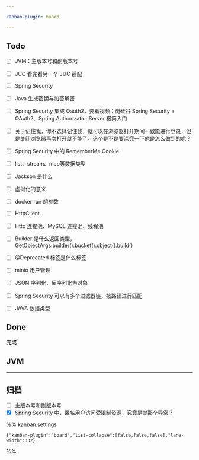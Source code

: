 ```yaml
---

kanban-plugin: board

---
```


## Todo

- [ ] JVM：主版本号和副版本号
- [ ] JUC 看完看另一个 JUC 适配
- [ ] Spring Security
- [ ] Java 生成密钥与加密解密
- [ ] Spring Security 集成 Oauth2，要看视频：尚硅谷 Spring Security + OAuth2、Spring AuthorizationServer 极简入门
- [ ] 关于记住我，你不选择记住我，就可以在浏览器打开期间一致能进行登录，但是关闭浏览器再次打开就不能了，这个是不是要深究一下他是怎么做到的呢？
- [ ] Spring Security 中的 RememberMe Cookie
- [ ] list、stream、map等数据类型
- [ ] Jackson 是什么
- [ ] 虚拟化的意义
- [ ] docker run 的参数
- [ ] HttpClient
- [ ] Http 连接池、MySQL 连接池、线程池
- [ ] Builder 是什么返回类型，GetObjectArgs.builder().bucket().object().build()
- [ ] @Deprecated 标签是什么标签
- [ ] minio 用户管理
- [ ] JSON 序列化、反序列化为对象
- [ ] Spring Security 可以有多个过滤器链，按路径进行匹配
- [ ] JAVA 数据类型


## Done

**完成**


## JVM



***

## 归档

- [ ] 主版本号和副版本号
- [x] Spring Security 中，匿名用户访问受限制资源，究竟是抛那个异常？

%% kanban:settings
```
{"kanban-plugin":"board","list-collapse":[false,false,false],"lane-width":332}
```
%%